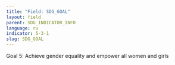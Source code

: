 ```yaml
---
title: "Field: SDG_GOAL"
layout: field
parent: SDG_INDICATOR_INFO
language: ru
indicator: 5-3-1
slug: SDG_GOAL
---
```

Goal 5: Achieve gender equality and empower all women and girls